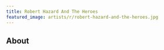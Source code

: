```yaml
---
title: Robert Hazard And The Heroes
featured_image: artists/r/robert-hazard-and-the-heroes.jpg
---
```

## About


